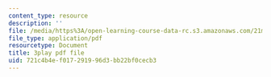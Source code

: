 ```yaml
---
content_type: resource
description: ''
file: /media/https%3A/open-learning-course-data-rc.s3.amazonaws.com/21m-355-musical-improvisation-spring-2013/721c4b4ef017291996d3bb22bf0cecb3_P1vVyKziWk.pdf
file_type: application/pdf
resourcetype: Document
title: 3play pdf file
uid: 721c4b4e-f017-2919-96d3-bb22bf0cecb3
---
```

